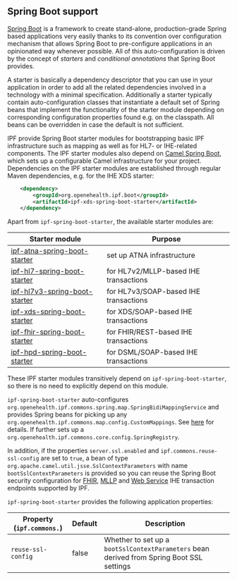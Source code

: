 ## Spring Boot support

[Spring Boot] is a framework to create stand-alone, production-grade Spring based applications
very easily thanks to its convention over configuration mechanism that allows Spring Boot to pre-configure 
applications in an opinionated way whenever possible.
All of this auto-configuration is driven by the concept of _starters_ and _conditional annotations_ that Spring Boot provides. 

A starter is basically a dependency descriptor that you can use in your application in order to add all the related dependencies
involved in a technology with a minimal specification. Additionally a starter typically contain auto-configuration classes that 
instantiate a default set of Spring beans that implement the functionality of the starter module depending on corresponding configuration properties
found e.g. on the classpath. All beans can be overridden in case the default is not sufficient.
 
IPF provide Spring Boot starter modules for bootstrapping basic IPF infrastructure such as mapping as well as for
HL7- or IHE-related components. The IPF starter modules also depend on [Camel Spring Boot], which sets up a configurable Camel infrastructure
for your project.
Dependencies on the IPF starter modules are established through regular Maven dependencies, e.g. for the IHE XDS starter:

```xml
    <dependency>
        <groupId>org.openehealth.ipf.boot</groupId>
        <artifactId>ipf-xds-spring-boot-starter</artifactId>
    </dependency>
```

Apart from `ipf-spring-boot-starter`, the available starter modules are:

| Starter module                                                               | Purpose |
|------------------------------------------------------------------------------|------------------------------
| [ipf-atna-spring-boot-starter](../ipf-atna-spring-boot-starter/index.html)   | set up ATNA infrastructure
| [ipf-hl7-spring-boot-starter](../ipf-hl7-spring-boot-starter/index.html)     | for HL7v2/MLLP-based IHE transactions
| [ipf-hl7v3-spring-boot-starter](../ipf-hl7v3-spring-boot-starter/index.html) | for HL7v3/SOAP-based IHE transactions
| [ipf-xds-spring-boot-starter](../ipf-xds-spring-boot-starter/index.html)     | for XDS/SOAP-based IHE transactions
| [ipf-fhir-spring-boot-starter](../ipf-fhir-spring-boot-starter/index.html)   | for FHIR/REST-based IHE transactions
| [ipf-hpd-spring-boot-starter](../ipf-hpd-spring-boot-starter/index.html)     | for DSML/SOAP-based IHE transactions

These IPF starter modules transitively depend on `ipf-spring-boot-starter`, so there is no need to explicitly
depend on this module.

`ipf-spring-boot-starter` auto-configures `org.openehealth.ipf.commons.spring.map.SpringBidiMappingService` and provides
Spring beans for picking up any `org.openehealth.ipf.commons.map.config.CustomMappings`. See [here](../dynamic.html) for details.
If further sets up a `org.openehealth.ipf.commons.core.config.SpringRegistry`.

In addition, if the properties `server.ssl.enabled` and `ipf.commons.reuse-ssl-config` are set to `true`, a bean
of type `org.apache.camel.util.jsse.SslContextParameters` with name `bootSslContextParameters` is provided so you can
reuse the Spring Boot security configuration for [FHIR](../ipf-platform-camel-ihe-fhir-core/security.html), 
[MLLP](../ipf-platform-camel-ihe-mllp/secureTransport.html) and [Web Service](../ipf-platform-camel-ihe-ws/secureTransport.html) IHE transaction endpoints supported by IPF.

`ipf-spring-boot-starter` provides the following application properties:

| Property (`ipf.commons.`)  | Default        | Description                                         |
|----------------------------|----------------|-----------------------------------------------------|
| `reuse-ssl-config`         | false          | Whether to set up a `bootSslContextParameters` bean derived from Spring Boot SSL settings

[Spring Boot]: http://projects.spring.io/spring-boot/
[Camel Spring Boot]: http://camel.apache.org/spring-boot.html